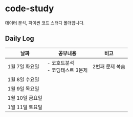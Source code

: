 # code-study
데이터 분석, 파이썬 코드 스터디 폴더입니다.

## Daily Log
|날짜|공부내용|비고|
|---|---|---|
|1월 7일 화요일|- 코호트분석<br>- 코딩테스트 3문제|2번째 문제 복습|
|1월 8일 수요일|||
|1월 9일 목요일|||
|1월 10일 금요일|||
|1월 11일 토요일|||

